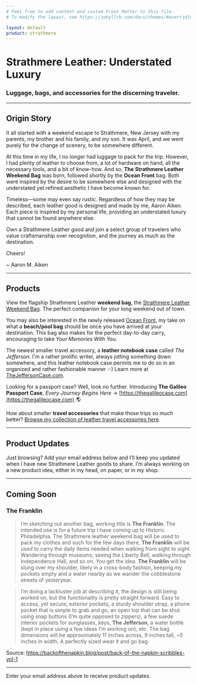 ```yaml
---
# Feel free to add content and custom Front Matter to this file.
# To modify the layout, see https://jekyllrb.com/docs/themes/#overriding-theme-defaults

layout: default
product: strathmere
---
```

# Strathmere Leather: Understated Luxury

### Luggage, bags, and accessories for the discerning traveler. 

---

## Origin Story

It all started with a weekend escape to Strathmere, New Jersey with my parents, my brother and his family, and my son. It was April, and we went purely for the change of scenery, to be somewhere different.

At this time in my life, I no longer had luggage to pack for the trip. However, I had plenty of leather to choose from, a lot of hardware on hand, all the necessary tools, and a bit of know-how. And so, **The Strathmere Leather Weekend Bag** was born, followed shortly by the **Ocean Front** bag. Both were inspired by the desire to be somewhere else and designed with the understated yet refined aesthetic I have become known for.

Timeless—some may even say rustic. Regardless of how they may be described, each leather good is designed and made by me, Aaron Aiken. Each piece is inspired by my personal life, providing an understated luxury that cannot be found anywhere else.

Own a Strathmere Leather good and join a select group of travelers who value craftsmanship over recognition, and the journey as much as the destination.

Cheers!

~ Aaron M. Aiken

---

## Products

View the flagship Strathmere Leather **weekend bag**, the [Strathmere Leather Weekend Bag](https://thestrathmere.com). The perfect companion for your long weekend out of town. 

You may also be interested in the newly released [Ocean Front](https://theoceanfrontbag.com), my take on what a **beach/pool bag** should be once you have arrived at your destination. This bag also makes for the perfect day-to-day carry, encouraging to take _Your Memories With You_.

The newest smaller travel accessory, a **leather notebook case** called _The Jefferson_. I'm a rather prolific writer, always jotting something down somewhere, and this leather notebook case permits me to do so in an organized and rather fashionable manner :-) Learn more at [TheJeffersonCase.com](https://thejeffersoncase.com).

Looking for a passport case? Well, look no further. Introducing **The Galileo Passport Case**, _Every Journey Begins Here_ -> [https://thegalileocase.com](https://thegalileocase.com) 🌎

How about smaller **travel accessories** that make those trips so much better? [Browse my collection of leather travel accessories here](/accessories.html).

---

## Product Updates

Just browsing? Add your email address below and I’ll keep you updated when I have new Strathmere Leather goods to share. I’m always working on a new product idea, either in my head, on paper, or in my shop.
<script async data-uid="c41b3048d4" src="https://aaronaiken.ck.page/c41b3048d4/index.js"></script>

---

## Coming Soon

### The Franklin
> I’m sketching out another bag, working title is **The Franklin**. The intended use is for a future trip I have coming up to Historic Philadelphia. The Strathmere leather weekend bag will be used to pack my clothes and such for the few days there, **The Franklin** will be used to carry the daily items needed when walking from sight to sight. Wandering through museums, seeing the Liberty Bell, walking through Independence Hall, and so on. You get the idea. **The Franklin** will be slung over my shoulder, likely in a cross-body fashion, keeping my pockets empty and a water nearby as we wander the cobblestone streets of yesteryear.

> I’m doing a lackluster job at describing it, the design is still being worked on, but the functionality is pretty straight forward. Easy to access, yet secure, exterior pockets, a sturdy shoulder strap, a phone pocket that is simple to grab and go, an open top that can be shut using snap buttons (I’m quite opposed to zippers), a few suede interior pockets for sunglasses, keys, **The Jefferson**, a water bottle (kept in place using a few ideas I’m working on), etc. The bag dimensions will be approximately 11 inches across, 9 inches tall, ~5 inches in width. A perfectly sized wear it and go bag. 

Source: <a href="https://backofthenapkin.blog/post/back-of-the-napkin-scribbles-vol-1" target="_blank" title="back of the napkin scribbles vol. 1">https://backofthenapkin.blog/post/back-of-the-napkin-scribbles-vol-1</a>

---

Enter your email address above to receive product updates.